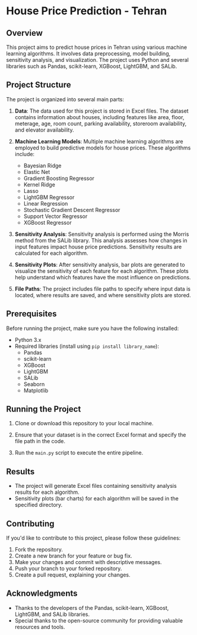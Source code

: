 # House Price Prediction - Tehran

## Overview
This project aims to predict house prices in Tehran using various machine learning algorithms. It involves data preprocessing, model building, sensitivity analysis, and visualization. The project uses Python and several libraries such as Pandas, scikit-learn, XGBoost, LightGBM, and SALib.

## Project Structure
The project is organized into several main parts:

1. **Data**: The data used for this project is stored in Excel files. The dataset contains information about houses, including features like area, floor, meterage, age, room count, parking availability, storeroom availability, and elevator availability.

2. **Machine Learning Models**: Multiple machine learning algorithms are employed to build predictive models for house prices. These algorithms include:
   - Bayesian Ridge
   - Elastic Net
   - Gradient Boosting Regressor
   - Kernel Ridge
   - Lasso
   - LightGBM Regressor
   - Linear Regression
   - Stochastic Gradient Descent Regressor
   - Support Vector Regressor
   - XGBoost Regressor

3. **Sensitivity Analysis**: Sensitivity analysis is performed using the Morris method from the SALib library. This analysis assesses how changes in input features impact house price predictions. Sensitivity results are calculated for each algorithm.

4. **Sensitivity Plots**: After sensitivity analysis, bar plots are generated to visualize the sensitivity of each feature for each algorithm. These plots help understand which features have the most influence on predictions.

5. **File Paths**: The project includes file paths to specify where input data is located, where results are saved, and where sensitivity plots are stored.

## Prerequisites
Before running the project, make sure you have the following installed:
- Python 3.x
- Required libraries (install using `pip install library_name`):
  - Pandas
  - scikit-learn
  - XGBoost
  - LightGBM
  - SALib
  - Seaborn
  - Matplotlib

## Running the Project
1. Clone or download this repository to your local machine.

2. Ensure that your dataset is in the correct Excel format and specify the file path in the code.

3. Run the `main.py` script to execute the entire pipeline.

## Results
- The project will generate Excel files containing sensitivity analysis results for each algorithm.
- Sensitivity plots (bar charts) for each algorithm will be saved in the specified directory.

## Contributing
If you'd like to contribute to this project, please follow these guidelines:
1. Fork the repository.
2. Create a new branch for your feature or bug fix.
3. Make your changes and commit with descriptive messages.
4. Push your branch to your forked repository.
5. Create a pull request, explaining your changes.


## Acknowledgments
- Thanks to the developers of the Pandas, scikit-learn, XGBoost, LightGBM, and SALib libraries.
- Special thanks to the open-source community for providing valuable resources and tools.
